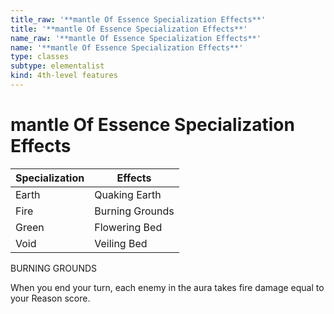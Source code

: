 ```yaml
---
title_raw: '**mantle Of Essence Specialization Effects**'
title: '**mantle Of Essence Specialization Effects**'
name_raw: '**mantle Of Essence Specialization Effects**'
name: '**mantle Of Essence Specialization Effects**'
type: classes
subtype: elementalist
kind: 4th-level features
---
```


# **mantle Of Essence Specialization Effects**

| Specialization | Effects         |
| -------------- | --------------- |
| Earth          | Quaking Earth   |
| Fire           | Burning Grounds |
| Green          | Flowering Bed   |
| Void           | Veiling Bed     |

BURNING GROUNDS

When you end your turn, each enemy in the aura takes fire damage equal to your Reason score.
